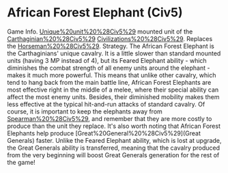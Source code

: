 # African Forest Elephant (Civ5)

Game Info.
[Unique%20unit%20%28Civ5%29](Unique) mounted unit of the [Carthaginian%20%28Civ5%29](Carthaginian) [Civilizations%20%28Civ5%29](civilization). Replaces the [Horseman%20%28Civ5%29](Horseman).
Strategy.
The African Forest Elephant is the Carthaginians' unique cavalry. It is a little slower than standard mounted units (having 3 MP instead of 4), but its Feared Elephant ability - which diminishes the combat strength of all enemy units around the elephant - makes it much more powerful. This means that unlike other cavalry, which tend to hang back from the main battle line, African Forest Elephants are most effective right in the middle of a melee, where their special ability can affect the most enemy units. Besides, their diminished mobility makes them less effective at the typical hit-and-run attacks of standard cavalry. Of course, it is important to keep the elephants away from [Spearman%20%28Civ5%29](Spearmen), and remember that they are more costly to produce than the unit they replace.
It's also worth noting that African Forest Elephants help produce [Great%20General%20%28Civ5%29](Great Generals) faster. Unlike the Feared Elephant ability, which is lost at upgrade, the Great Generals ability is transferred, meaning that the cavalry produced from the very beginning will boost Great Generals generation for the rest of the game!